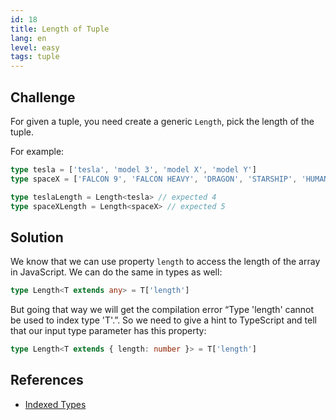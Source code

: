 ```yaml
---
id: 18
title: Length of Tuple
lang: en
level: easy
tags: tuple
---
```


## Challenge

For given a tuple, you need create a generic `Length`, pick the length of the tuple.

For example:

```ts
type tesla = ['tesla', 'model 3', 'model X', 'model Y']
type spaceX = ['FALCON 9', 'FALCON HEAVY', 'DRAGON', 'STARSHIP', 'HUMAN SPACEFLIGHT']

type teslaLength = Length<tesla> // expected 4
type spaceXLength = Length<spaceX> // expected 5
```

## Solution

We know that we can use property `length` to access the length of the array in JavaScript.
We can do the same in types as well:

```ts
type Length<T extends any> = T['length']
```

But going that way we will get the compilation error “Type 'length' cannot be used to index type 'T'.”.
So we need to give a hint to TypeScript and tell that our input type parameter has this property:

```ts
type Length<T extends { length: number }> = T['length']
```

## References

- [Indexed Types](https://www.typescriptlang.org/docs/handbook/advanced-types.html#index-types)
